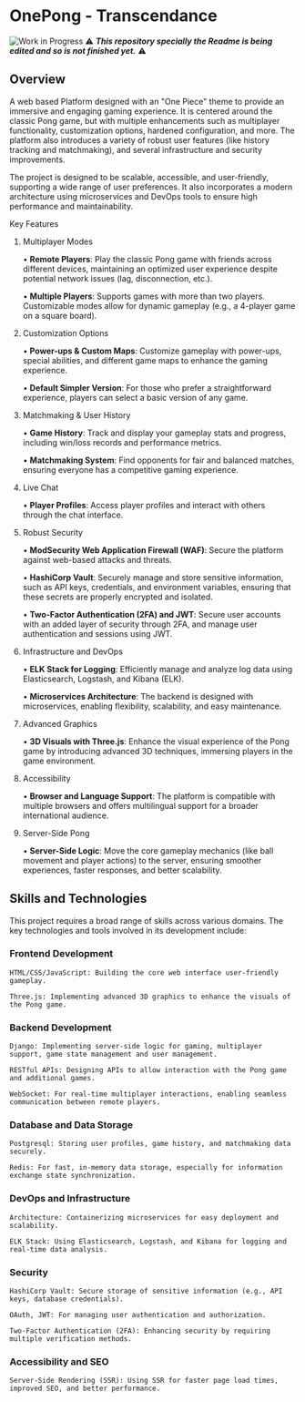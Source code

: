 # OnePong - Transcendance

![Work in Progress](https://img.shields.io/badge/Work%20In%20Progress-orange) ⚠️ ***This repository specially the Readme is being edited and so is not finished yet.*** ⚠️

## Overview

A web based Platform designed with an "One Piece" theme to provide an immersive and engaging gaming experience. It is centered around the classic Pong game, but with multiple enhancements such as multiplayer functionality, customization options, hardened configuration, and more. The platform also introduces a variety of robust user features (like history tracking and matchmaking), and several infrastructure and security improvements.

The project is designed to be scalable, accessible, and user-friendly, supporting a wide range of user preferences. It also incorporates a modern architecture using microservices and DevOps tools to ensure high performance and maintainability.

Key Features
1. Multiplayer Modes

    • **Remote Players**: Play the classic Pong game with friends across different devices, maintaining an optimized user experience despite potential network issues (lag, disconnection, etc.).
    
	• **Multiple Players**: Supports games with more than two players. Customizable modes allow for dynamic gameplay (e.g., a 4-player game on a square board).

3. Customization Options

    • **Power-ups & Custom Maps**: Customize gameplay with power-ups, special abilities, and different game maps to enhance the gaming experience.
    
	• **Default Simpler Version**: For those who prefer a straightforward experience, players can select a basic version of any game.

4. Matchmaking & User History

    • **Game History**: Track and display your gameplay stats and progress, including win/loss records and performance metrics.
    
	• **Matchmaking System**: Find opponents for fair and balanced matches, ensuring everyone has a competitive gaming experience.

5. Live Chat
    
	• **Player Profiles**: Access player profiles and interact with others through the chat interface.

6. Robust Security

    • **ModSecurity Web Application Firewall (WAF)**: Secure the platform against web-based attacks and threats.

    • **HashiCorp Vault**: Securely manage and store sensitive information, such as API keys, credentials, and environment variables, ensuring that these secrets are properly encrypted and isolated.
    
	• **Two-Factor Authentication (2FA) and JWT**: Secure user accounts with an added layer of security through 2FA, and manage user authentication and sessions using JWT.

7. Infrastructure and DevOps

    • **ELK Stack for Logging**: Efficiently manage and analyze log data using Elasticsearch, Logstash, and Kibana (ELK).
    
	• **Microservices Architecture**: The backend is designed with microservices, enabling flexibility, scalability, and easy maintenance.

8. Advanced Graphics

    • **3D Visuals with Three.js**: Enhance the visual experience of the Pong game by introducing advanced 3D techniques, immersing players in the game environment.

9. Accessibility
    
	• **Browser and Language Support**: The platform is compatible with multiple browsers and offers multilingual support for a broader international audience.

10. Server-Side Pong

    • **Server-Side Logic**: Move the core gameplay mechanics (like ball movement and player actions) to the server, ensuring smoother experiences, faster responses, and better scalability.

## Skills and Technologies

This project requires a broad range of skills across various domains. The key technologies and tools involved in its development include:

### Frontend Development

    HTML/CSS/JavaScript: Building the core web interface user-friendly gameplay.

    Three.js: Implementing advanced 3D graphics to enhance the visuals of the Pong game.

### Backend Development

    Django: Implementing server-side logic for gaming, multiplayer support, game state management and user management.

    RESTful APIs: Designing APIs to allow interaction with the Pong game and additional games.

    WebSocket: For real-time multiplayer interactions, enabling seamless communication between remote players.

### Database and Data Storage

    Postgresql: Storing user profiles, game history, and matchmaking data securely.

    Redis: For fast, in-memory data storage, especially for information exchange state synchronization.

### DevOps and Infrastructure

    Architecture: Containerizing microservices for easy deployment and scalability.

    ELK Stack: Using Elasticsearch, Logstash, and Kibana for logging and real-time data analysis.

### Security

    HashiCorp Vault: Secure storage of sensitive information (e.g., API keys, database credentials).

    OAuth, JWT: For managing user authentication and authorization.

    Two-Factor Authentication (2FA): Enhancing security by requiring multiple verification methods.

### Accessibility and SEO

    Server-Side Rendering (SSR): Using SSR for faster page load times, improved SEO, and better performance.
  

